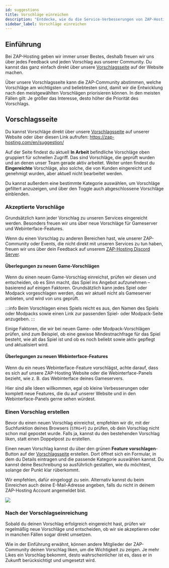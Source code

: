 ```yaml
---
id: suggestions
title: Vorschläge einreichen
description: "Entdecke, wie du die Service-Verbesserungen von ZAP-Hosting mitgestalten kannst, indem du Community-Vorschläge einreichst und dafür abstimmst → Jetzt mehr erfahren"
sidebar_label: Vorschläge einreichen
---
```




## Einführung
Bei ZAP-Hosting geben wir immer unser Bestes, deshalb freuen wir uns über jedes Feedback und jeden Vorschlag aus unserer Community. Du kannst das ganz einfach direkt über unsere [Vorschlagsseite](https://zap-hosting.com/en/suggestion/) auf der Website machen.

Über unsere Vorschlagsseite kann die ZAP-Community abstimmen, welche Vorschläge am wichtigsten und beliebtesten sind, damit wir die Entwicklung nach den meistgewählten Vorschlägen priorisieren können. In den meisten Fällen gilt: Je größer das Interesse, desto höher die Priorität des Vorschlags.

## Vorschlagsseite
Du kannst Vorschläge direkt über unsere [Vorschlagsseite](https://zap-hosting.com/en/suggestion/) auf unserer Website oder über diesen Link aufrufen: https://zap-hosting.com/en/suggestion/

Auf der Seite findest du aktuell **In Arbeit** befindliche Vorschläge oben gruppiert für schnellen Zugriff. Das sind Vorschläge, die geprüft wurden und an denen unser Team gerade aktiv arbeitet. Weiter unten findest du **Eingereichte** Vorschläge, also solche, die von Kunden eingereicht und genehmigt wurden, aber aktuell nicht bearbeitet werden.

Du kannst außerdem eine bestimmte Kategorie auswählen, um Vorschläge gefiltert anzuzeigen, und über den Toggle auch abgeschlossene Vorschläge einblenden.

### Akzeptierte Vorschläge
Grundsätzlich kann jeder Vorschlag zu unseren Services eingereicht werden. Besonders freuen wir uns über neue Vorschläge für Gameserver und Webinterface-Features.

Wenn du einen Vorschlag zu anderen Bereichen hast, wie unserer ZAP-Community oder Events, die nicht direkt mit unseren Services zu tun haben, freuen wir uns über dein Feedback auf unserem [ZAP-Hosting Discord Server](https://discord.com/invite/zaphosting).

#### Überlegungen zu neuen Game-Vorschlägen
Wenn du einen neuen Game-Vorschlag einreichst, prüfen wir diesen und entscheiden, ob es Sinn macht, das Spiel ins Angebot aufzunehmen – basierend auf einigen Faktoren. Grundsätzlich kann jedes Spiel oder Modpack vorgeschlagen werden, das wir aktuell nicht als Gameserver anbieten, und wird von uns geprüft.

:::info
Beim Vorschlagen eines Spiels reicht es aus, den Namen des Spiels oder Modpacks sowie einen Link zur passenden Spiel- oder Modpack-Seite anzugeben.
:::

Einige Faktoren, die wir bei neuen Game- oder Modpack-Vorschlägen prüfen, sind zum Beispiel, ob eine gewisse Mindestnachfrage für das Spiel besteht, wie alt das Spiel ist und ob es noch beliebt sowie aktiv gepflegt und aktualisiert wird.

#### Überlegungen zu neuen Webinterface-Features
Wenn du ein neues Webinterface-Feature vorschlägst, achte darauf, dass es sich auf unsere ZAP-Hosting Website oder die Webinterface-Panels bezieht, wie z. B. das Webinterface deines Gameservers.

Hier sind alle Ideen willkommen, egal ob kleine Verbesserungen oder komplett neue Features, die du auf unserer Website und in den Webinterface-Panels gerne sehen würdest.

### Einen Vorschlag erstellen
Bevor du einen neuen Vorschlag einreichst, empfehlen wir dir, mit der Suchfunktion deines Browsers (`STRG+F`) zu prüfen, ob dein Vorschlag nicht schon mal gepostet wurde. Falls ja, kannst du den bestehenden Vorschlag liken, statt einen Doppelpost zu erstellen.

Einen neuen Vorschlag kannst du über den grünen **Feature vorschlagen**-Button auf der [Vorschlagsseite](https://zap-hosting.com/en/suggestion/) erstellen. Dort öffnet sich ein Formular, in dem du Details eintragen und die passende Kategorie auswählen kannst. Du kannst deine Beschreibung so ausführlich gestalten, wie du möchtest, solange der Punkt klar rüberkommt.

Wir empfehlen, dafür eingeloggt zu sein. Alternativ kannst du beim Einreichen auch deine E-Mail-Adresse angeben, falls du nicht in deinem ZAP-Hosting Account angemeldet bist.

![](https://github.com/zaphosting/docs/assets/42719082/3cb61b1b-b922-4145-8081-a52d0040bdaf)

### Nach der Vorschlagseinreichung
Sobald du deinen Vorschlag erfolgreich eingereicht hast, prüfen wir regelmäßig neue Vorschläge und entscheiden, ob wir sie akzeptieren oder in manchen Fällen sogar direkt umsetzen.

Wie in der Einführung erwähnt, können andere Mitglieder der ZAP-Community deinen Vorschlag liken, um die Wichtigkeit zu zeigen. Je mehr Likes ein Vorschlag bekommt, desto wahrscheinlicher ist es, dass er in Zukunft berücksichtigt und umgesetzt wird.